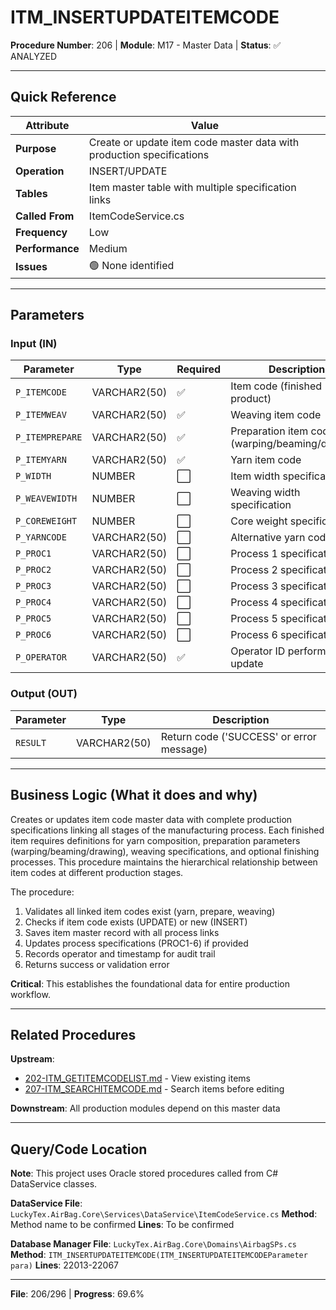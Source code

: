 # ITM_INSERTUPDATEITEMCODE

**Procedure Number**: 206 | **Module**: M17 - Master Data | **Status**: ✅ ANALYZED

---

## Quick Reference

| Attribute | Value |
|-----------|-------|
| **Purpose** | Create or update item code master data with production specifications |
| **Operation** | INSERT/UPDATE |
| **Tables** | Item master table with multiple specification links |
| **Called From** | ItemCodeService.cs |
| **Frequency** | Low |
| **Performance** | Medium |
| **Issues** | 🟢 None identified |

---

## Parameters

### Input (IN)

| Parameter | Type | Required | Description |
|-----------|------|----------|-------------|
| `P_ITEMCODE` | VARCHAR2(50) | ✅ | Item code (finished product) |
| `P_ITEMWEAV` | VARCHAR2(50) | ✅ | Weaving item code |
| `P_ITEMPREPARE` | VARCHAR2(50) | ✅ | Preparation item code (warping/beaming/drawing) |
| `P_ITEMYARN` | VARCHAR2(50) | ✅ | Yarn item code |
| `P_WIDTH` | NUMBER | ⬜ | Item width specification |
| `P_WEAVEWIDTH` | NUMBER | ⬜ | Weaving width specification |
| `P_COREWEIGHT` | NUMBER | ⬜ | Core weight specification |
| `P_YARNCODE` | VARCHAR2(50) | ⬜ | Alternative yarn code |
| `P_PROC1` | VARCHAR2(50) | ⬜ | Process 1 specification |
| `P_PROC2` | VARCHAR2(50) | ⬜ | Process 2 specification |
| `P_PROC3` | VARCHAR2(50) | ⬜ | Process 3 specification |
| `P_PROC4` | VARCHAR2(50) | ⬜ | Process 4 specification |
| `P_PROC5` | VARCHAR2(50) | ⬜ | Process 5 specification |
| `P_PROC6` | VARCHAR2(50) | ⬜ | Process 6 specification |
| `P_OPERATOR` | VARCHAR2(50) | ✅ | Operator ID performing the update |

### Output (OUT)

| Parameter | Type | Description |
|-----------|------|-------------|
| `RESULT` | VARCHAR2(50) | Return code ('SUCCESS' or error message) |

---

## Business Logic (What it does and why)

Creates or updates item code master data with complete production specifications linking all stages of the manufacturing process. Each finished item requires definitions for yarn composition, preparation parameters (warping/beaming/drawing), weaving specifications, and optional finishing processes. This procedure maintains the hierarchical relationship between item codes at different production stages.

The procedure:
1. Validates all linked item codes exist (yarn, prepare, weaving)
2. Checks if item code exists (UPDATE) or new (INSERT)
3. Saves item master record with all process links
4. Updates process specifications (PROC1-6) if provided
5. Records operator and timestamp for audit trail
6. Returns success or validation error

**Critical**: This establishes the foundational data for entire production workflow.

---

## Related Procedures

**Upstream**:
- [202-ITM_GETITEMCODELIST.md](./202-ITM_GETITEMCODELIST.md) - View existing items
- [207-ITM_SEARCHITEMCODE.md](./207-ITM_SEARCHITEMCODE.md) - Search items before editing

**Downstream**: All production modules depend on this master data

---

## Query/Code Location

**Note**: This project uses Oracle stored procedures called from C# DataService classes.

**DataService File**: `LuckyTex.AirBag.Core\Services\DataService\ItemCodeService.cs`
**Method**: Method name to be confirmed
**Lines**: To be confirmed

**Database Manager File**: `LuckyTex.AirBag.Core\Domains\AirbagSPs.cs`
**Method**: `ITM_INSERTUPDATEITEMCODE(ITM_INSERTUPDATEITEMCODEParameter para)`
**Lines**: 22013-22067

---

**File**: 206/296 | **Progress**: 69.6%
